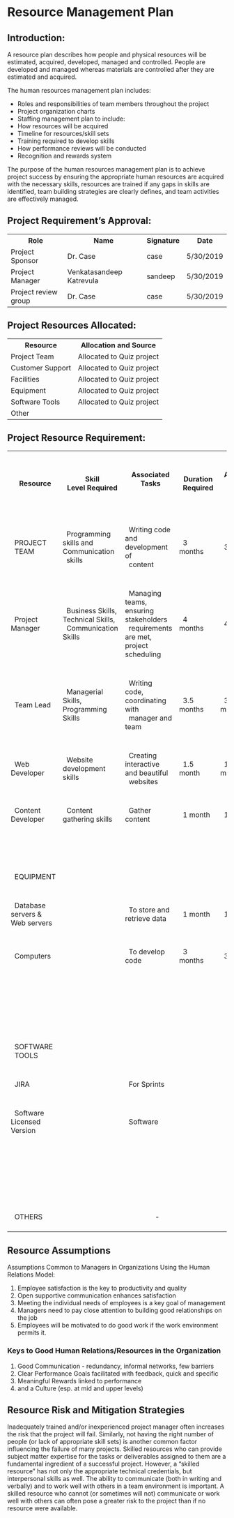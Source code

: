 # Resource Management Plan
<h2>Introduction:</h2>


<p>A resource plan describes how people and physical resources will be estimated, acquired, developed, managed and controlled. People are developed and managed whereas materials are controlled after they are estimated and acquired.</p>

The human resources management plan includes:
-  Roles and responsibilities of team members throughout the project
-  Project organization charts
-  Staffing management plan to include:
-  How resources will be acquired
-  Timeline for resources/skill sets
-  Training required to develop skills
-  How performance reviews will be conducted
-  Recognition and rewards system

<p>The purpose of the human resources management plan is to achieve project success by ensuring the appropriate human resources are acquired with the necessary skills, resources are trained if any gaps in skills are identified, team building strategies are clearly defines, and team activities are effectively managed.</p>



<h2>Project Requirement’s Approval:</h2>

<table class="tg">
  <tr>
    <th class="tg-4duo">Role</th>
    <th class="tg-4duo">Name</th>
    <th class="tg-4duo">Signature</th>
    <th class="tg-4duo">Date</th>
  </tr>
  <tr>
    <td class="tg-xqhu">Project Sponsor</td>
    <td class="tg-xqhu">Dr. Case</td>
    <td class="tg-xqhu">case</td>
    <td class="tg-xqhu">5/30/2019</td>
  </tr>
  <tr>
    <td class="tg-xqhu">Project Manager</td>
    <td class="tg-xqhu">Venkatasandeep Katrevula</td>
    <td class="tg-xqhu">sandeep</td>
    <td class="tg-xqhu">5/30/2019</td>
  </tr>
  <tr>
    <td class="tg-xqhu">Project review group</td>
    <td class="tg-xqhu">Dr. Case</td>
    <td class="tg-xqhu">case</td>
    <td class="tg-xqhu">5/30/2019</td>
  </tr>
</table>

<h2>Project Resources Allocated:</h2>

<table class="tg">
  <tr>
    <th class="tg-bxch">Resource</th>
    <th class="tg-bxch">Allocation and Source</th>
  </tr>
  <tr>
    <td class="tg-xqhu">Project Team</td>
    <td class="tg-xqhu">Allocated to Quiz project</td>
  </tr>
  <tr>
    <td class="tg-xqhu">Customer Support</td>
    <td class="tg-xqhu">Allocated to Quiz project</td>
  </tr>
  <tr>
    <td class="tg-xqhu">Facilities</td>
    <td class="tg-xqhu">Allocated to Quiz project</td>
  </tr>
  <tr>
    <td class="tg-vphl">Equipment</td>
    <td class="tg-vphl">Allocated to Quiz project</td>
  </tr>
  <tr>
    <td class="tg-vphl">Software Tools</td>
    <td class="tg-vphl">Allocated to Quiz project</td>
  </tr>
  <tr>
    <td class="tg-vphl">Other</td>
    <td class="tg-vphl"></td>
  </tr>
</table>

<h2>Project Resource Requirement:</h2>

<table class="tg">
  <tr>
    <th class="tg-5ua9"><br>&nbsp;&nbsp;Resource<br>&nbsp;&nbsp;</th>
    <th class="tg-5ua9"><br>&nbsp;&nbsp;Skill<br>&nbsp;&nbsp;Level Required<br>&nbsp;&nbsp;</th>
    <th class="tg-5ua9"><br>&nbsp;&nbsp;Associated<br>&nbsp;&nbsp;Tasks<br>&nbsp;&nbsp;<br>&nbsp;&nbsp;</th>
    <th class="tg-5ua9"><br>&nbsp;&nbsp;Duration<br>&nbsp;&nbsp;Required<br>&nbsp;&nbsp;</th>
    <th class="tg-5ua9"><br>&nbsp;&nbsp;Available<br>&nbsp;&nbsp;Time Period<br>&nbsp;&nbsp;</th>
    <th class="tg-5ua9"><br>&nbsp;&nbsp;Cost<br>&nbsp;&nbsp;</th>
    <th class="tg-1wig"><br>&nbsp;&nbsp;Unit<br>&nbsp;&nbsp;of Cost( Hr, day,month,week fixed)<br>&nbsp;&nbsp;</th>
    <th class="tg-1wig"><br>&nbsp;&nbsp;Level<br>&nbsp;&nbsp;of Risk(High, medium, low)<br>&nbsp;&nbsp;</th>
  </tr>
  <tr>
    <td class="tg-5ua9"><br>&nbsp;&nbsp;PROJECT<br>&nbsp;&nbsp;TEAM<br>&nbsp;&nbsp;</td>
    <td class="tg-s268"><br>&nbsp;&nbsp;Programming skills and Communication<br>&nbsp;&nbsp;skills<br>&nbsp;&nbsp;</td>
    <td class="tg-s268"><br>&nbsp;&nbsp;Writing code and development of<br>&nbsp;&nbsp;content<br>&nbsp;&nbsp;</td>
    <td class="tg-s268"><br>&nbsp;&nbsp;3 months<br>&nbsp;&nbsp;</td>
    <td class="tg-s268"><br>&nbsp;&nbsp;3 months<br>&nbsp;&nbsp;</td>
    <td class="tg-s268"><br>&nbsp;&nbsp;600<br>&nbsp;&nbsp;</td>
    <td class="tg-0lax"><br>&nbsp;&nbsp;Hr<br>&nbsp;&nbsp;</td>
    <td class="tg-0lax"><br>&nbsp;&nbsp;High<br>&nbsp;&nbsp;</td>
  </tr>
  <tr>
    <td class="tg-s268"><br>&nbsp;&nbsp;Project Manager<br>&nbsp;&nbsp;</td>
    <td class="tg-s268"><br>&nbsp;&nbsp;Business Skills, Technical Skills,<br>&nbsp;&nbsp;Communication Skills<br>&nbsp;&nbsp;</td>
    <td class="tg-s268"><br>&nbsp;&nbsp;Managing teams, ensuring stakeholders<br>&nbsp;&nbsp;requirements are met, project scheduling<br>&nbsp;&nbsp;</td>
    <td class="tg-s268"><br>&nbsp;&nbsp;4 months<br>&nbsp;&nbsp;</td>
    <td class="tg-s268"><br>&nbsp;&nbsp;4 months<br>&nbsp;&nbsp;</td>
    <td class="tg-s268"><br>&nbsp;&nbsp;500<br>&nbsp;&nbsp;</td>
    <td class="tg-0lax"><br>&nbsp;&nbsp;Hr<br>&nbsp;&nbsp;</td>
    <td class="tg-0lax"><br>&nbsp;&nbsp;High<br>&nbsp;&nbsp;</td>
  </tr>
  <tr>
    <td class="tg-s268"><br>&nbsp;&nbsp;Team Lead<br>&nbsp;&nbsp;</td>
    <td class="tg-s268"><br>&nbsp;&nbsp;Managerial Skills, Programming Skills<br>&nbsp;&nbsp;</td>
    <td class="tg-s268"><br>&nbsp;&nbsp;Writing code, coordinating with<br>&nbsp;&nbsp;manager and team<br>&nbsp;&nbsp;</td>
    <td class="tg-s268"><br>&nbsp;&nbsp;3.5 months<br>&nbsp;&nbsp;</td>
    <td class="tg-s268"><br>&nbsp;&nbsp;3.5 months<br>&nbsp;&nbsp;</td>
    <td class="tg-s268"><br>&nbsp;&nbsp;250<br>&nbsp;&nbsp;</td>
    <td class="tg-0lax"><br>&nbsp;&nbsp;Hr<br>&nbsp;&nbsp;</td>
    <td class="tg-0lax"><br>&nbsp;&nbsp;Medium<br>&nbsp;&nbsp;</td>
  </tr>
  <tr>
    <td class="tg-s268"><br>&nbsp;&nbsp;Web Developer<br>&nbsp;&nbsp;</td>
    <td class="tg-s268"><br>&nbsp;&nbsp;Website development skills<br>&nbsp;&nbsp;</td>
    <td class="tg-s268"><br>&nbsp;&nbsp;Creating interactive and beautiful<br>&nbsp;&nbsp;websites<br>&nbsp;&nbsp;</td>
    <td class="tg-s268"><br>&nbsp;&nbsp;1.5 month<br>&nbsp;&nbsp;</td>
    <td class="tg-s268"><br>&nbsp;&nbsp;1.5 month<br>&nbsp;&nbsp;</td>
    <td class="tg-s268"><br>&nbsp;&nbsp;200<br>&nbsp;&nbsp;</td>
    <td class="tg-0lax"><br>&nbsp;&nbsp;Hr<br>&nbsp;&nbsp;</td>
    <td class="tg-0lax"><br>&nbsp;&nbsp;Medium<br>&nbsp;&nbsp;</td>
  </tr>
  <tr>
    <td class="tg-s268"><br>&nbsp;&nbsp;Content Developer<br>&nbsp;&nbsp;</td>
    <td class="tg-s268"><br>&nbsp;&nbsp;Content gathering skills<br>&nbsp;&nbsp;</td>
    <td class="tg-s268"><br>&nbsp;&nbsp;Gather content<br>&nbsp;&nbsp;</td>
    <td class="tg-s268"><br>&nbsp;&nbsp;1 month<br>&nbsp;&nbsp;</td>
    <td class="tg-s268"><br>&nbsp;&nbsp;1 month<br>&nbsp;&nbsp;</td>
    <td class="tg-s268"><br>&nbsp;&nbsp;150<br>&nbsp;&nbsp;</td>
    <td class="tg-0lax"><br>&nbsp;&nbsp;Hr<br>&nbsp;&nbsp;</td>
    <td class="tg-0lax"><br>&nbsp;&nbsp;Low<br>&nbsp;&nbsp;</td>
  </tr>
  <tr>
    <td class="tg-s268"><br>&nbsp;&nbsp; <br>&nbsp;&nbsp;</td>
    <td class="tg-s268"><br>&nbsp;&nbsp; <br>&nbsp;&nbsp;</td>
    <td class="tg-s268"><br>&nbsp;&nbsp; <br>&nbsp;&nbsp;</td>
    <td class="tg-s268"><br>&nbsp;&nbsp; <br>&nbsp;&nbsp;</td>
    <td class="tg-s268"><br>&nbsp;&nbsp; <br>&nbsp;&nbsp;</td>
    <td class="tg-s268"><br>&nbsp;&nbsp; <br>&nbsp;&nbsp;</td>
    <td class="tg-0lax"><br>&nbsp;&nbsp; <br>&nbsp;&nbsp;</td>
    <td class="tg-0lax"><br>&nbsp;&nbsp; <br>&nbsp;&nbsp;</td>
  </tr>
  <tr>
    <td class="tg-5ua9"><br>&nbsp;&nbsp;EQUIPMENT<br>&nbsp;&nbsp;</td>
    <td class="tg-s268"><br>&nbsp;&nbsp; <br>&nbsp;&nbsp;</td>
    <td class="tg-s268"><br>&nbsp;&nbsp; <br>&nbsp;&nbsp;</td>
    <td class="tg-s268"><br>&nbsp;&nbsp; <br>&nbsp;&nbsp;</td>
    <td class="tg-s268"><br>&nbsp;&nbsp; <br>&nbsp;&nbsp;</td>
    <td class="tg-s268"><br>&nbsp;&nbsp; <br>&nbsp;&nbsp;</td>
    <td class="tg-0lax"><br>&nbsp;&nbsp; <br>&nbsp;&nbsp;</td>
    <td class="tg-0lax"><br>&nbsp;&nbsp; <br>&nbsp;&nbsp;</td>
  </tr>
  <tr>
    <td class="tg-s268"><br>&nbsp;&nbsp;Database servers &amp; Web servers<br>&nbsp;&nbsp;</td>
    <td class="tg-s268"><br>&nbsp;&nbsp; <br>&nbsp;&nbsp;</td>
    <td class="tg-s268"><br>&nbsp;&nbsp;To store and retrieve data<br>&nbsp;&nbsp;</td>
    <td class="tg-s268"><br>&nbsp;&nbsp;1 month<br>&nbsp;&nbsp;</td>
    <td class="tg-s268"><br>&nbsp;&nbsp;1 month<br>&nbsp;&nbsp;</td>
    <td class="tg-s268"><br>&nbsp;&nbsp;1000<br>&nbsp;&nbsp;</td>
    <td class="tg-0lax"><br>&nbsp;&nbsp;month<br>&nbsp;&nbsp;</td>
    <td class="tg-0lax"><br>&nbsp;&nbsp;High<br>&nbsp;&nbsp;</td>
  </tr>
  <tr>
    <td class="tg-s268"><br>&nbsp;&nbsp;Computers<br>&nbsp;&nbsp;</td>
    <td class="tg-s268"><br>&nbsp;&nbsp; <br>&nbsp;&nbsp;</td>
    <td class="tg-s268"><br>&nbsp;&nbsp;To develop code<br>&nbsp;&nbsp;</td>
    <td class="tg-s268"><br>&nbsp;&nbsp;3 months<br>&nbsp;&nbsp;</td>
    <td class="tg-s268"><br>&nbsp;&nbsp;3 months<br>&nbsp;&nbsp;</td>
    <td class="tg-s268"><br>&nbsp;&nbsp;0<br>&nbsp;&nbsp;</td>
    <td class="tg-0lax"><br>&nbsp;&nbsp;month<br>&nbsp;&nbsp;</td>
    <td class="tg-0lax"><br>&nbsp;&nbsp;High<br>&nbsp;&nbsp;</td>
  </tr>
  <tr>
    <td class="tg-0lax"><br>&nbsp;&nbsp; <br>&nbsp;&nbsp;</td>
    <td class="tg-0lax"><br>&nbsp;&nbsp; <br>&nbsp;&nbsp;</td>
    <td class="tg-0lax"><br>&nbsp;&nbsp; <br>&nbsp;&nbsp;</td>
    <td class="tg-0lax"><br>&nbsp;&nbsp; <br>&nbsp;&nbsp;</td>
    <td class="tg-0lax"><br>&nbsp;&nbsp; <br>&nbsp;&nbsp;</td>
    <td class="tg-0lax"><br>&nbsp;&nbsp; <br>&nbsp;&nbsp;</td>
    <td class="tg-0lax"><br>&nbsp;&nbsp; <br>&nbsp;&nbsp;</td>
    <td class="tg-0lax"><br>&nbsp;&nbsp; <br>&nbsp;&nbsp;</td>
  </tr>
  <tr>
    <td class="tg-0lax"><br>&nbsp;&nbsp; <br>&nbsp;&nbsp;</td>
    <td class="tg-0lax"><br>&nbsp;&nbsp; <br>&nbsp;&nbsp;</td>
    <td class="tg-0lax"><br>&nbsp;&nbsp; <br>&nbsp;&nbsp;</td>
    <td class="tg-0lax"><br>&nbsp;&nbsp; <br>&nbsp;&nbsp;</td>
    <td class="tg-0lax"><br>&nbsp;&nbsp; <br>&nbsp;&nbsp;</td>
    <td class="tg-0lax"><br>&nbsp;&nbsp; <br>&nbsp;&nbsp;</td>
    <td class="tg-0lax"><br>&nbsp;&nbsp; <br>&nbsp;&nbsp;</td>
    <td class="tg-0lax"><br>&nbsp;&nbsp; <br>&nbsp;&nbsp;</td>
  </tr>
  <tr>
    <td class="tg-0lax"><br>&nbsp;&nbsp;SOFTWARE<br>&nbsp;&nbsp;TOOLS<br>&nbsp;&nbsp;</td>
    <td class="tg-0lax"><br>&nbsp;&nbsp; <br>&nbsp;&nbsp;</td>
    <td class="tg-0lax"><br>&nbsp;&nbsp; <br>&nbsp;&nbsp;</td>
    <td class="tg-0lax"><br>&nbsp;&nbsp; <br>&nbsp;&nbsp;</td>
    <td class="tg-0lax"><br>&nbsp;&nbsp; <br>&nbsp;&nbsp;</td>
    <td class="tg-0lax"><br>&nbsp;&nbsp; <br>&nbsp;&nbsp;</td>
    <td class="tg-0lax"><br>&nbsp;&nbsp; <br>&nbsp;&nbsp;</td>
    <td class="tg-0lax"><br>&nbsp;&nbsp; <br>&nbsp;&nbsp;</td>
  </tr>
  <tr>
    <td class="tg-0lax"><br>&nbsp;&nbsp;JIRA<br>&nbsp;&nbsp;</td>
    <td class="tg-0lax"><br>&nbsp;&nbsp; <br>&nbsp;&nbsp;</td>
    <td class="tg-0lax"><br>&nbsp;&nbsp;For Sprints<br>&nbsp;&nbsp;</td>
    <td class="tg-0lax"><br>&nbsp;&nbsp; <br>&nbsp;&nbsp;</td>
    <td class="tg-0lax"><br>&nbsp;&nbsp; <br>&nbsp;&nbsp;</td>
    <td class="tg-0lax"><br>&nbsp;&nbsp;0<br>&nbsp;&nbsp;</td>
    <td class="tg-0lax"><br>&nbsp;&nbsp;month<br>&nbsp;&nbsp;</td>
    <td class="tg-0lax"><br>&nbsp;&nbsp;Medium<br>&nbsp;&nbsp;</td>
  </tr>
  <tr>
    <td class="tg-0lax"><br>&nbsp;&nbsp;Software Licensed Version<br>&nbsp;&nbsp;</td>
    <td class="tg-0lax"><br>&nbsp;&nbsp; <br>&nbsp;&nbsp;</td>
    <td class="tg-0lax"><br>&nbsp;&nbsp;Software<br>&nbsp;&nbsp;</td>
    <td class="tg-0lax"><br>&nbsp;&nbsp; <br>&nbsp;&nbsp;</td>
    <td class="tg-0lax"><br>&nbsp;&nbsp; <br>&nbsp;&nbsp;</td>
    <td class="tg-0lax"><br>&nbsp;&nbsp;0<br>&nbsp;&nbsp;</td>
    <td class="tg-0lax"><br>&nbsp;&nbsp;month<br>&nbsp;&nbsp;</td>
    <td class="tg-0lax"><br>&nbsp;&nbsp;High<br>&nbsp;&nbsp;</td>
  </tr>
  <tr>
    <td class="tg-0lax"><br>&nbsp;&nbsp; <br>&nbsp;&nbsp;</td>
    <td class="tg-0lax"><br>&nbsp;&nbsp; <br>&nbsp;&nbsp;</td>
    <td class="tg-0lax"><br>&nbsp;&nbsp; <br>&nbsp;&nbsp;</td>
    <td class="tg-0lax"><br>&nbsp;&nbsp; <br>&nbsp;&nbsp;</td>
    <td class="tg-0lax"><br>&nbsp;&nbsp; <br>&nbsp;&nbsp;</td>
    <td class="tg-0lax"><br>&nbsp;&nbsp; <br>&nbsp;&nbsp;</td>
    <td class="tg-0lax"><br>&nbsp;&nbsp; <br>&nbsp;&nbsp;</td>
    <td class="tg-0lax"><br>&nbsp;&nbsp; <br>&nbsp;&nbsp;</td>
  </tr>
  <tr>
    <td class="tg-0lax"><br>&nbsp;&nbsp; <br>&nbsp;&nbsp;</td>
    <td class="tg-0lax"><br>&nbsp;&nbsp; <br>&nbsp;&nbsp;</td>
    <td class="tg-0lax"><br>&nbsp;&nbsp; <br>&nbsp;&nbsp;</td>
    <td class="tg-0lax"><br>&nbsp;&nbsp; <br>&nbsp;&nbsp;</td>
    <td class="tg-0lax"><br>&nbsp;&nbsp; <br>&nbsp;&nbsp;</td>
    <td class="tg-0lax"><br>&nbsp;&nbsp; <br>&nbsp;&nbsp;</td>
    <td class="tg-0lax"><br>&nbsp;&nbsp; <br>&nbsp;&nbsp;</td>
    <td class="tg-0lax"><br>&nbsp;&nbsp; <br>&nbsp;&nbsp;</td>
  </tr>
  <tr>
    <td class="tg-0lax"><br>&nbsp;&nbsp;OTHERS<br>&nbsp;&nbsp;</td>
    <td class="tg-0lax"><br>&nbsp;&nbsp; <br>&nbsp;&nbsp;</td>
    <td class="tg-0lax">&nbsp;&nbsp;&nbsp;&nbsp;&nbsp;&nbsp;&nbsp;&nbsp;&nbsp;&nbsp;&nbsp;&nbsp;&nbsp;&nbsp;&nbsp;&nbsp;-</td>
    <td class="tg-0lax"><br>&nbsp;&nbsp; <br>&nbsp;&nbsp;</td>
    <td class="tg-0lax"><br>&nbsp;&nbsp; <br>&nbsp;&nbsp;</td>
    <td class="tg-0lax"> -</td>
    <td class="tg-0lax"><br>&nbsp;&nbsp; <br>&nbsp;&nbsp;</td>
    <td class="tg-0lax"><br>&nbsp;&nbsp; <br>&nbsp;&nbsp;</td>
  </tr>
</table>

## Resource Assumptions


<p>Assumptions Common to Managers in Organizations Using the Human Relations Model:</p>


1.  Employee satisfaction is the key to productivity and quality
1.  Open supportive communication enhances satisfaction
1.  Meeting the individual needs of employees is a key goal of management
1.  Managers need to pay close attention to building good relationships on the job
1.  Employees will be motivated to do good work if the work environment permits it.

<h3>Keys to Good Human Relations/Resources in the Organization</h3>


1.  Good Communication - redundancy, informal networks, few barriers
1.  Clear Performance Goals facilitated with feedback, quick and specific
1.  Meaningful Rewards linked to performance
1.  and a Culture (esp. at mid and upper levels) 

## Resource Risk and Mitigation Strategies


<p>Inadequately trained and/or inexperienced project manager often increases the risk that the project will fail. Similarly, not having the right number of people (or lack of appropriate skill sets) is another common factor influencing the failure of many projects.
Skilled resources who can provide subject matter expertise for the tasks or deliverables assigned to them are a fundamental ingredient of a successful project. However, a “skilled resource” has not only the appropriate technical credentials, but interpersonal skills as well. The ability to communicate (both in writing and verbally) and to work well with others in a team environment is important. A skilled resource who cannot (or sometimes will not) communicate or work well with others can often pose a greater risk to the project than if no resource were available.</p>



